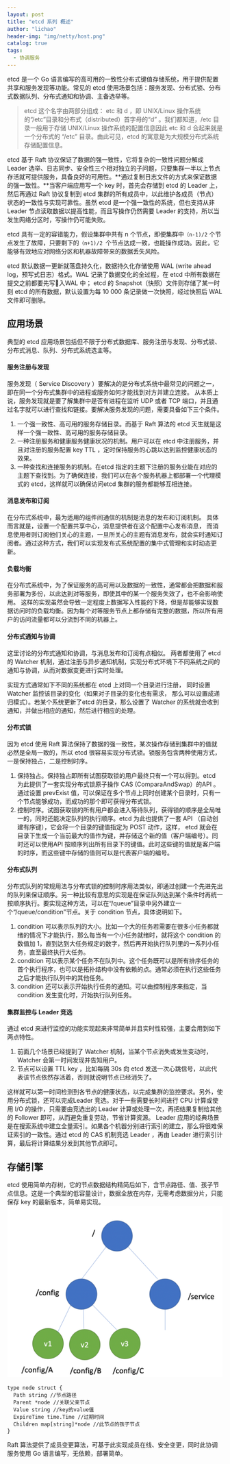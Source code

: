 ```yaml
---
layout: post
title: "etcd 系列 概述"
author: "lichao"
header-img: "img/netty/host.png"
catalog: true
tags:
  - 协调服务
---
```


etcd 是一个 Go 语言编写的高可用的一致性分布式键值存储系统，用于提供配置共享和服务发现等功能。常见的 etcd 使用场景包括：服务发现、分布式锁、分布式数据队列、分布式通知和协调、主备选举等。

> etcd 这个名字由两部分组成： etc 和 d ，即 UNIX/Linux 操作系统的“/etc”目录和分布式（distributed）首字母的“d” 。我们都知道，/etc 目录一般用于存储 UNIX/Linux 操作系统的配置信息因此 etc 和 d 合起来就是一个分布式的 “/etc” 目录。由此可见，etcd 的寓意是为大规模分布式系统存储配置信息。

etcd 基于 Raft 协议保证了数据的强一致性，它将复杂的一致性问题分解成 Leader 选举、日志同步、安全性三个相对独立的子问题，只要集群一半以上节点存活就可提供服务，具备良好的可用性。**通过复制日志文件的方式来保证数据的强一致性。**当客户端应用写一个 key 时，首先会存储到 etcd 的 Leader 上，然后再通过 Raft 协议复制到 etcd 集群的所有成员中，以此维护各成员（节点）状态的一致性与实现可靠性。虽然 etcd 是一个强一致性的系统，但也支持从非 Leader 节点读取数据以提高性能，而且写操作仍然需要 Leader 的支持，所以当发生网络分区时，写操作仍可能失败。

etcd 具有一定的容错能力，假设集群中共有 n 个节点，即便集群中```（n-1)/2``` 个节点发生了故障，只要剩下的```（n+1)/2 ```个节点达成一致，也能操作成功。因此，它能够有效地应对网络分区和机器故障带来的数据丢失风险。

etcd 默认数据一更新就落盘持久化，数据持久化存储使用 WAL (write ahead log，预写式日志）格式。WAL 记录了数据变化的全过程，在 etcd 中所有数据在提交之前都要先写入WAL 中； etcd 的 Snapshot（快照）文件则存储了某一时刻 etcd 的所有数据，默认设置为每 10 000 条记录做一次快照，经过快照后 WAL 文件即可删除。

## 应用场景
典型的 etcd 应用场景包括但不限于分布式数据库、服务注册与发现、分布式锁、分布式消息、队列、分布式系统选主等。
#### 服务注册与发现
服务发现（ Service Discovery ）要解决的是分布式系统中最常见的问题之一，即在同一个分布式集群中的进程或服务如何才能找到对方并建立连接。
从本质上说，服务发现就是要了解集群中是否有进程在监听 UDP 或者 TCP 端口，并且通过名字就可以进行查找和链接。要解决服务发现的问题，需要具备如下三个条件。
1. 一个强一致性、高可用的服务存储目录。而基于 Raft 算法的 etcd 天生就是这样一个强一致性、高可用的服务存储目录。
2. 一种注册服务和健康服务健康状况的机制。用户可以在 etcd 中注册服务，并且对注册的服务配置 key TTL ，定时保持服务的心跳以达到监控健康状态的效果。
3. 一种查找和连接服务的机制。在etcd 指定的主题下注册的服务业能在对应的主题下查找到。为了确保连接，我们可以在各个服务机器上都部署一个代理模式的 etcd，这样就可以确保访问etcd 集群的服务都能够互相连接。

#### 消息发布和订阅
在分布式系统中，最为适用的组件间通信的机制是消息的发布和订阅机制。
具体而言就是，设置一个配置共享中心，消息提供者在这个配置中心发布消息， 而消息使用者则订阅他们关心的主题，一旦所关心的主题有消息发布，就会实时通知订阅者。通过这种方式，我们可以实现发布式系统配置的集中式管理和实时动态更新。

#### 负载均衡
在分布式系统中，为了保证服务的高可用以及数据的一致性，通常都会把数据和服务部署为多份，以此达到对等服务，即使其中的某一个服务失效了，也不会影响使用。
这样的实现虽然会导致一定程度上数据写入性能的下降，但是却能够实现数据访问时的负载均衡。因为每个对等服务节点上都存储有完整的数据，所以所有用户的访问流量都可以分流到不同的机器上。

#### 分布式通知与协调
这里讨论的分布式通知和协调，与消息发布和订阅有点相似。 两者都使用了 etcd 的 Watcher 机制，通过注册与异步通知机制，实现分布式环境下不同系统之间的通知与协调，从而对数据变更进行实时处理。

实现方式通常如下不同的系统都在 etcd 上对同一个目录进行注册， 同时设置 Watcher 监控该目录的变化（如果对子目录的变化也有需求， 那么可以设置成递归模式）。若某个系统更新了etcd 的目录，那么设置了 Watcher 的系统就会收到通知，并做出相应的通知，然后进行相应的处理。

#### 分布式锁
因为 etcd 使用 Raft 算法保持了数据的强一致性，某次操作存储到集群中的值就必然是全局一致的，所以 etcd 很容易实现分布式锁。锁服务包含两种使用方式，一是保持独占，二是控制时序。 
1. 保持独占。保持独占即所有试图获取锁的用户最终只有一个可以得到。etcd 为此提供了一套实现分布式锁原子操作 CAS (ComparaAndSwap）的API 。通过设置 prevExist 值，可以保证在多个节点上同时创建某个目录时，只有一个节点能够成功，而成功的那个即可获得分布式锁。
2. 控制时序。试图获取锁的所有用户都会进入等待队列，获得锁的顺序是全局唯一的，同时还能决定队列的执行顺序。etcd 为此也提供了一套 API （自动创建有序键），它会将一个目录的键值指定为 POST 动作，这样， etcd 就会在目录下生成一个当前最大的值作为键，并存储这个新的值（客户端编号）。同时还可以使用API 按顺序列出所有目录下的键值。此时这些键的值就是客户端的时序，而这些键中存储的值则可以是代表客户端的编号。

#### 分布式队列
分布式队列的常规用法与分布式锁的控制时序用法类似，即通过创建一个先进先出的队列来保证顺序。另一种比较有意思的实现是在保证队列达到某个条件时再统一按顺序执行。要实现这种方法，可以在“/queue”目录中另外建立一个“/queue/condition”节点。关于 condition 节点，具体说明如下。
1) condition 可以表示队列的大小。比如一个大的任务若需要在很多小任务都就绪的情况下才能执行，那么每当有一个小任务就绪时，就将这个 condition 的数值加 1，直到达到大任务规定的数字，然后再开始执行队列里的一系列小任务，直至最终执行大任务。
2) condition 可以表示某个任务不在队列中。这个任务既可以是所有排序任务的首个执行程序，也可以是拓扑结构中没有依赖的点。通常必须在执行这些任务之后才能执行队列中的其他任务。
3) condition 还可以表示开始执行任务的通知。可以由控制程序来指定，当 condition 发生变化时，开始执行队列任务。

#### 集群监控与 Leader 竞选
通过 etcd 来进行监控的功能实现起来非常简单并且实时性较强，主要会用到如下两点特性。
1. 前面几个场景已经提到了 Watcher 机制，当某个节点消失或发生变动时， Watcher 会第一时间发现并告知用户。
2. 节点可以设置 TTL key ，比如每隔 30s 向 etcd 发送一次心跳信号，以此代表该节点依然存活着，否则就说明节点已经消失了。

这样就可以第一时间检测到各节点的健康状态，以完成集群的监控要求。另外，使用分布式锁，还可以完成Leader 竞选。对于一些需要长时间进行 CPU 计算或使用 I/O 的操作，只需要由竞选出的 Leader 计算或处理一次，再把结果复制给其他的 Follower 即可，从而避免重复劳动，节省计算资源。
Leader 应用的经典场景是在搜索系统中建立全量索引。如果各个机器分别进行索引的建立，那么将很难保证索引的一致性。通过 etcd 的 CAS 机制竞选 Leader ，再由 Leader 进行索引计算，最后将计算结果分发到其他节点即可。
## 存储引擎
etcd 使用简单内存树，它的节点数据结构精简后如下，含节点路径、值、孩子节点信息。这是一个典型的低容量设计，数据全放在内存，无需考虑数据分片，只能保存 key 的最新版本，简单易实现。
![dubbo](/img/distributed/数据模型.png)

```
type node struct {
  Path string //节点路径
  Parent *node //关联父亲节点
  Value string //key的value值
  ExpireTime time.Time //过期时间
  Children map[string]*node //此节点的孩子节点
}
```
Raft 算法提供了成员变更算法，可基于此实现成员在线、安全变更，同时此协调服务使用 Go 语言编写，无依赖，部署简单。


